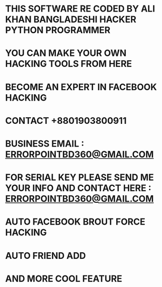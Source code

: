 # THIS SOFTWARE RE CODED BY ALI KHAN BANGLADESHI HACKER PYTHON PROGRAMMER
# YOU CAN MAKE YOUR OWN HACKING TOOLS FROM HERE
# BECOME AN EXPERT IN FACEBOOK HACKING
# CONTACT +8801903800911
# BUSINESS EMAIL : ERRORPOINTBD360@GMAIL.COM
# FOR SERIAL KEY PLEASE SEND ME YOUR INFO AND CONTACT HERE : ERRORPOINTBD360@GMAIL.COM 
# AUTO FACEBOOK BROUT FORCE HACKING 
# AUTO FRIEND ADD
# AND MORE COOL FEATURE
